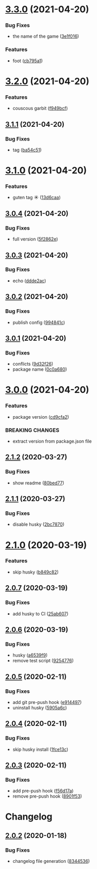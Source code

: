 # [3.3.0](https://github.com/amtins/fictional-couscous/compare/v3.2.0...v3.3.0) (2021-04-20)


### Bug Fixes

* the name of the game ([3e1f016](https://github.com/amtins/fictional-couscous/commit/3e1f0162f0aaa6a2d1e005de7b689899ce69ab2e))


### Features

* foot ([cb795a1](https://github.com/amtins/fictional-couscous/commit/cb795a19ebf3179be12c2b5d50b5645ba6472d1e))

# [3.2.0](https://github.com/amtins/fictional-couscous/compare/v3.1.1...v3.2.0) (2021-04-20)


### Features

* couscous garbit ([f949bcf](https://github.com/amtins/fictional-couscous/commit/f949bcf294978cecf26d26b3e88289a9e9c519e4))

## [3.1.1](https://github.com/amtins/fictional-couscous/compare/v3.1.0...v3.1.1) (2021-04-20)


### Bug Fixes

* tag ([ba54c51](https://github.com/amtins/fictional-couscous/commit/ba54c51bf5da4e5fbbfbac22ccbca39375639bf1))

# [3.1.0](https://github.com/amtins/fictional-couscous/compare/v3.0.4...v3.1.0) (2021-04-20)


### Features

* guten tag ☀️ ([13d6caa](https://github.com/amtins/fictional-couscous/commit/13d6caaa7239955c85064cddc43e1d21c53a383d))

## [3.0.4](https://github.com/amtins/fictional-couscous/compare/v3.0.3...v3.0.4) (2021-04-20)


### Bug Fixes

* full version ([5f2862e](https://github.com/amtins/fictional-couscous/commit/5f2862e2500f8f11439f7421645d332463e62fdf))

## [3.0.3](https://github.com/amtins/fictional-couscous/compare/v3.0.2...v3.0.3) (2021-04-20)


### Bug Fixes

* echo ([ddde2ac](https://github.com/amtins/fictional-couscous/commit/ddde2acebf9b9e255fbe8f5cad84b2bcf52fbf63))

## [3.0.2](https://github.com/amtins/fictional-couscous/compare/v3.0.1...v3.0.2) (2021-04-20)


### Bug Fixes

* publish config ([994841c](https://github.com/amtins/fictional-couscous/commit/994841c28500ddf4c4ba009676f1a8f6e771fbda))

## [3.0.1](https://github.com/amtins/fictional-couscous/compare/v3.0.0...v3.0.1) (2021-04-20)


### Bug Fixes

* conflicts ([9d32f26](https://github.com/amtins/fictional-couscous/commit/9d32f26cba06dcd015b0b583ea6c84b924fa412c))
* package name ([0c0a680](https://github.com/amtins/fictional-couscous/commit/0c0a68015ec4488e52dea33b0c214bd0fe7661a8))

# [3.0.0](https://github.com/amtins/fictional-couscous/compare/v2.1.2...v3.0.0) (2021-04-20)


### Features

* package version ([cd9cfa2](https://github.com/amtins/fictional-couscous/commit/cd9cfa2bfa9f50322713e54a0812955f3f8b7b8c))


### BREAKING CHANGES

* extract version from package.json file

## [2.1.2](https://github.com/amtins/fictional-couscous/compare/v2.1.1...v2.1.2) (2020-03-27)


### Bug Fixes

* show readme ([80bed77](https://github.com/amtins/fictional-couscous/commit/80bed7749c0ef461ad397aa93ce4208aee46c77f))

## [2.1.1](https://github.com/amtins/fictional-couscous/compare/v2.1.0...v2.1.1) (2020-03-27)


### Bug Fixes

* disable husky ([2bc7870](https://github.com/amtins/fictional-couscous/commit/2bc787075b953a6b099325f3bcf07480a1620acf))

# [2.1.0](https://github.com/amtins/fictional-couscous/compare/v2.0.7...v2.1.0) (2020-03-19)


### Features

* skip husky ([b849c82](https://github.com/amtins/fictional-couscous/commit/b849c82c728bda471e8d05a9cb6842d734ce5b61))

## [2.0.7](https://github.com/amtins/fictional-couscous/compare/v2.0.6...v2.0.7) (2020-03-19)


### Bug Fixes

* add husky to CI ([25ab607](https://github.com/amtins/fictional-couscous/commit/25ab607bc94aae29c67565a8abb58323fbe7ef0b))

## [2.0.6](https://github.com/amtins/fictional-couscous/compare/v2.0.5...v2.0.6) (2020-03-19)


### Bug Fixes

* husky ([a6539f9](https://github.com/amtins/fictional-couscous/commit/a6539f9010cbfbcb5cbc6cadb108b84f8a46831d))
* remove test script ([9254776](https://github.com/amtins/fictional-couscous/commit/9254776a56fbb9bd60e4398d47763e234465c8d0))

## [2.0.5](https://github.com/amtins/fictional-couscous/compare/v2.0.4...v2.0.5) (2020-02-11)


### Bug Fixes

* add git pre-push hook ([e914497](https://github.com/amtins/fictional-couscous/commit/e914497c891bfebd2157908167613b15e92fe0b2))
* uninstall husky ([5905a6c](https://github.com/amtins/fictional-couscous/commit/5905a6caf92fea6c0c40458b46dbdc3b848085d0))

## [2.0.4](https://github.com/amtins/fictional-couscous/compare/v2.0.3...v2.0.4) (2020-02-11)


### Bug Fixes

* skip husky install ([1fce13c](https://github.com/amtins/fictional-couscous/commit/1fce13c5b2dfdd165ba6b27c31f72200d167e3d5))

## [2.0.3](https://github.com/amtins/fictional-couscous/compare/v2.0.2...v2.0.3) (2020-02-11)


### Bug Fixes

* add pre-push hook ([f56d17a](https://github.com/amtins/fictional-couscous/commit/f56d17ab704324a2c1975cfde767299fab6584b3))
* remove pre-push hook ([8901f53](https://github.com/amtins/fictional-couscous/commit/8901f53d6695432d9332163e3a316278c16315b0))

# Changelog

## [2.0.2](https://github.com/amtins/fictional-couscous/compare/v2.0.1...v2.0.2) (2020-01-18)


### Bug Fixes

* changelog file generation ([8344536](https://github.com/amtins/fictional-couscous/commit/8344536059634a4408c6f7a7ef090d4f75039092))
